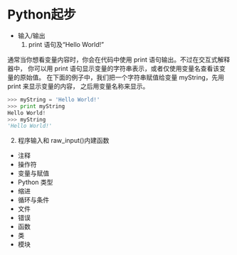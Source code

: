 # Python起步

- 输入/输出
  1. print 语句及“Hello World!”

通常当你想看变量内容时，你会在代码中使用 print 语句输出。不过在交互式解释器中，
你可以用 print 语句显示变量的字符串表示，或者仅使用变量名查看该变量的原始值。
在下面的例子中，我们把一个字符串赋值给变量 myString，先用 print 来显示变量的内容，
之后用变量名称来显示。

``` python
>>> myString = 'Hello World!'
>>> print myString
Hello World!
>>> myString
'Hello World!'
```  

  2. 程序输入和 raw_input()内建函数

- 注释
- 操作符
- 变量与赋值
- Python 类型
- 缩进
- 循环与条件
- 文件
- 错误
- 函数
- 类
- 模块

